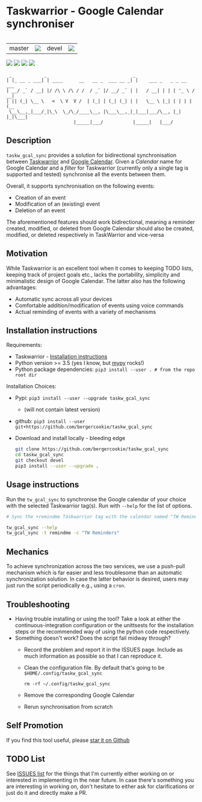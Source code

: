 # Taskwarrior - Google Calendar synchroniser

<table>
<table>
  <td>master</td>
  <td>
    <a href="https://travis-ci.com/bergercookie/taskw_gcal_sync" alt="master">
    <img src="https://travis-ci.com/bergercookie/taskw_gcal_sync.svg?branch=master" /></a>
  </td>
  <td>devel</td>
  <td>
    <a href="https://travis-ci.com/bergercookie/taskw_gcal_sync" alt="devel">
    <img src="https://travis-ci.com/bergercookie/taskw_gcal_sync.svg?branch=devel" /></a>
  </td>
</tr>
</table>

<a href="https://www.codacy.com/app/bergercookie/taskw_gcal_sync" alt="Quality - devel">
<img src="https://api.codacy.com/project/badge/Grade/57206a822c41420bb5792b2cb70f06b5"/></a>
<a href="https://www.codacy.com/app/bergercookie/taskw_gcal_sync">
<img src="https://api.codacy.com/project/badge/Coverage/57206a822c41420bb5792b2cb70f06b5"/></a>
<a href=https://github.com/bergercookie/taskw_gcal_sync/blob/devel/LICENSE" alt="LICENCE">
<img src="https://img.shields.io/github/license/bergercookie/taskw_gcal_sync.svg" /></a>
<a href="https://pypi.org/project/taskw-gcal-sync/" alt="pypi">
<img src="https://img.shields.io/pypi/pyversions/taskw_gcal_sync.svg" /></a>

```
 _            _                                _
| |_ __ _ ___| | ____      __   __ _  ___ __ _| |    ___ _   _ _ __   ___
| __/ _` / __| |/ /\ \ /\ / /  / _` |/ __/ _` | |   / __| | | | '_ \ / __|
| || (_| \__ \   <  \ V  V /  | (_| | (_| (_| | |   \__ \ |_| | | | | (__
 \__\__,_|___/_|\_\  \_/\_/____\__, |\___\__,_|_|___|___/\__, |_| |_|\___|
                         |_____|___/           |_____|   |___/
```

## Description

`taskw_gcal_sync` provides a solution for bidirectional synchronisation between
[Taskwarrior](https://taskwarrior.org) and [Google
Calendar](https://calendar.google.com). Given a *Calendar* name for Google
Calendar and a *filter* for Taskwarrior (currently only a single tag is
supported and tested) synchronise all the events between them.

Overall, it supports synchronisation on the following events:

- Creation of an event
- Modification of an (existing) event
- Deletion of an event

The aforementioned features should work bidirectional, meaning a reminder
created, modified, or deleted from Google Calendar should also be created,
modified, or deleted respectively in TaskWarrior and vice-versa

## Motivation

While Taskwarrior is an excellent tool when it comes to keeping TODO lists,
keeping track of project goals etc., lacks the portability, simplicity and
minimalistic design of Google Calendar. The latter also has the following
advantages:

- Automatic sync across all your devices
- Comfortable addition/modification of events using voice commands
- Actual reminding of events with a variety of mechanisms

## Installation instructions

Requirements:

- Taskwarrior - [Installation instructions](https://taskwarrior.org/download/)
- Python version >= 3.5 (yes I know, but [mypy](http://mypy-lang.org/) rocks!)
- Python package dependencies:  `pip3 install --user . # from the repo root dir`

Installation Choices:

- Pypi: `pip3 install --user --upgrade taskw_gcal_sync`
  + (will not contain latest version)
- github: `pip3 install --user git+https://github.com/bergercookie/taskw_gcal_sync`
- Download and install locally - bleeding edge

    ```sh
    git clone https://github.com/bergercookie/taskw_gcal_sync
    cd taskw_gcal_sync
    git checkout devel
    pip3 install --user --upgrade .
    ```

## Usage instructions

Run the `tw_gcal_sync` to synchronise the Google calendar of your choice with
the selected Taskwarrior tag(s). Run with `--help` for the list of options.

```sh
# Sync the +remindme Taskwarrior tag with the calendar named "TW Reminders"

tw_gcal_sync --help
tw_gcal_sync -t remindme -c "TW Reminders"
```

## Mechanics

To achieve synchronization across the two services, we use a push-pull mechanism
which is far easier and less troublesome than an automatic synchronization
solution. In case the latter behavior is desired, users may just run the
script periodically e.g., using a `cron`.

## Troubleshooting

* Having trouble installing or using the tool? Take a look at either the
    continuous-integration configuration or the unittsests for the installation
    steps or the recommended way of using the python code respectively.
* Something doesn't work? Does the script fail midway through?
  * Record the problem and report it in the ISSUES page. Include as much
      information as possible so that I can reproduce it.
  * Clean the configuration file. By default that's going to be
      `$HOME/.config/taskw_gcal_sync`

      `rm -rf ~/.config/taskw_gcal_sync`
  * Remove the corresponding Google Calendar
  * Rerun synchronisation from scratch

## Self Promotion

If you find this tool useful, please [star it on
Github](https://github.com/bergercookie/taskw_gcal_sync)

## TODO List

See [ISSUES list](https://github.com/bergercookie/taskw_gcal_sync/issues) for
the things that I'm currently either working on or interested in implementing in
the near future. In case there's something you are interesting in working on,
don't hesitate to either ask for clarifications or just do it and directly make
a PR.
